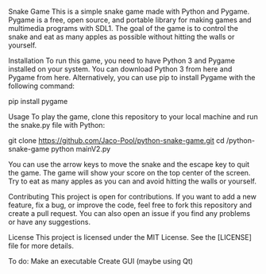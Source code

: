 Snake Game
This is a simple snake game made with Python and Pygame. Pygame is a free, open source, and portable library for making games and multimedia programs with SDL1. The goal of the game is to control the snake and eat as many apples as possible without hitting the walls or yourself.

Installation
To run this game, you need to have Python 3 and Pygame installed on your system. You can download Python 3 from here and Pygame from here. Alternatively, you can use pip to install Pygame with the following command:

pip install pygame

Usage
To play the game, clone this repository to your local machine and run the snake.py file with Python:

git clone https://github.com/Jaco-Pool/python-snake-game.git
cd /python-snake-game
python mainV2.py

You can use the arrow keys to move the snake and the escape key to quit the game. The game will show your score on the top center of the screen. Try to eat as many apples as you can and avoid hitting the walls or yourself.

Contributing
This project is open for contributions. If you want to add a new feature, fix a bug, or improve the code, feel free to fork this repository and create a pull request. You can also open an issue if you find any problems or have any suggestions.

License
This project is licensed under the MIT License. See the [LICENSE] file for more details.

To do: 
Make an executable
Create GUI (maybe using Qt)

